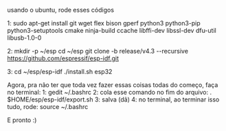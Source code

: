 usando o ubuntu, rode esses códigos 

1: sudo apt-get install git wget flex bison gperf python3 python3-pip python3-setuptools cmake ninja-build ccache libffi-dev libssl-dev dfu-util libusb-1.0-0

2: mkdir -p ~/esp
cd ~/esp
git clone -b release/v4.3 --recursive https://github.com/espressif/esp-idf.git


3: cd ~/esp/esp-idf
./install.sh esp32


Agora, pra não ter que toda vez fazer essas coisas todas do começo, faça no terminal:
  1: gedit ~/.bashrc
  2: cola esse comando no fim do arquivo: . $HOME/esp/esp-idf/export.sh
  3: salva (dã)
  4: no terminal, ao terminar isso tudo, rode: source ~/.bashrc

E pronto :)









